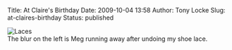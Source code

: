 Title: At Claire's Birthday
Date: 2009-10-04 13:58
Author: Tony Locke
Slug: at-claires-birthday
Status: published

![Laces]({static}/images/2009/2009-09-19_20_06_55.jpg)  
The blur on the left is Meg running away after undoing my shoe lace.
